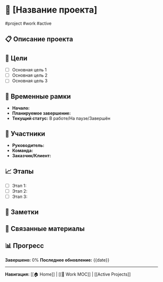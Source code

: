 # 🚀 [Название проекта]

#project #work #active

## 📋 Описание проекта
<!-- Краткое описание проекта -->

## 🎯 Цели
- [ ] Основная цель 1
- [ ] Основная цель 2
- [ ] Основная цель 3

## 📅 Временные рамки
- **Начало:** 
- **Планируемое завершение:** 
- **Текущий статус:** В работе/На паузе/Завершён

## 👥 Участники
- **Руководитель:** 
- **Команда:** 
- **Заказчик/Клиент:** 

## 📈 Этапы
- [ ] Этап 1: 
- [ ] Этап 2: 
- [ ] Этап 3: 

## 📝 Заметки
<!-- Важные заметки и решения -->

## 🔗 Связанные материалы
<!-- Ссылки на документы, заметки, ресурсы -->

## 📊 Прогресс
**Завершено:** 0%
**Последнее обновление:** {{date}}

---
**Навигация:** [[🏠 Home]] | [[💼 Work MOC]] | [[Active Projects]]

